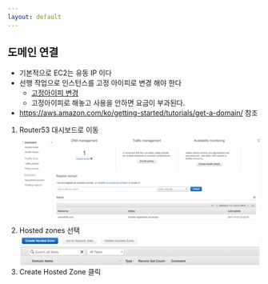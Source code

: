 ```yaml
---
layout: default 
---
```

## 도메인 연결
- 기본적으로 EC2는 유동 IP 이다
- 선행 작업으로 인스턴스를 고정 아이피로 변경 해야 한다
    - [고정아이피 변경](Elasticip.html)
    - 고정아이피로 해놓고 사용을 안하면 요금이 부과된다.
- https://aws.amazon.com/ko/getting-started/tutorials/get-a-domain/ 참조 


1. Router53 대시보드로 이동    
    ![](img/2017-11-01-08-34-59.png)
2. Hosted zones 선택
    ![](img/2017-11-01-08-35-43.png)    
3. Create Hosted Zone 클릭
